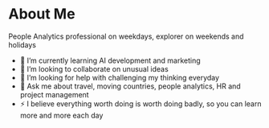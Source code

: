 # About Me

People Analytics professional on weekdays, explorer on weekends and holidays
- 🌱 I’m currently learning AI development and marketing
- 👯 I’m looking to collaborate on unusual ideas
- 🤔 I’m looking for help with challenging my thinking everyday
- 💬 Ask me about travel, moving countries, people analytics, HR and project management
- ⚡ I believe everything worth doing is worth doing badly, so you can learn more and more each day
